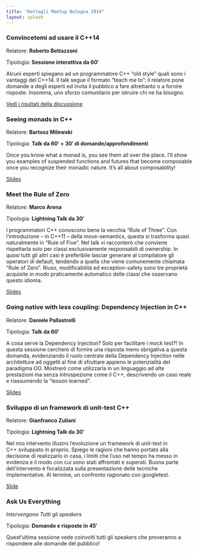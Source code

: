 ```yaml
---
title: "Dettagli Meetup Bologna 2014"
layout: splash
---
```


### Convincetemi ad usare il C++14

Relatore: **Roberto Bettazzoni**

Tipologia: **Sessione interattiva da 60′**

Alcuni esperti spiegano ad un programmatore C++ “old style” quali sono i vantaggi del C++14. Il talk segue il formato “teach me to”: il relatore pone domande a degli esperti ed invita il pubblico a fare altrettanto o a fornire risposte. Insomma, uno sforzo comunitario per istruire chi ne ha bisogno.

[Vedi i risultati della discussione](https://docs.google.com/document/d/1EGEHJblESsqhw_aMF42rBLG7PdTtZCwj0UOtfnAlkg4/edit?usp=sharing)

### Seeing monads in C++

Relatore: **Bartosz Milewski**

Tipologia: **Talk da 60′ + 30′ di domande/approfondimenti**

Once you know what a monad is, you see them all over the place. I’ll show you examples of suspended functions and futures that become composable once you recognize their monadic nature. It’s all about composability!

[Slides](https://italiancpp.github.io/wp-statico/www.italiancpp.org/wp-content/uploads/2014/11/Seeing-Monads-in-C++-Bartosz-Milewski.pdf)
 
### Meet the Rule of Zero

Relatore: **Marco Arena**

Tipologia: **Lightning Talk da 30′**

I programmatori C++ conoscono bene la vecchia “Rule of Three”. Con l’introduzione – in C++11 – della move-semantics, questa si trasforma quasi naturalmente in “Rule of Five”. Nel talk vi racconterò che conviene rispettarla solo per classi esclusivamente responsabili di ownership. In _quasi_ tutti gli altri casi è preferibile lasciar generare al compilatore gli operatori di default, tendendo a quella che viene comunemente chiamata “Rule of Zero”. Riuso, modificabilità ed exception-safety sono tre proprietà acquisite in modo praticamente automatico delle classi che osservano questo idioma.

[Slides](https://italiancpp.github.io/wp-statico/www.italiancpp.org/wp-content/uploads/2014/11/Meet-the-Rule-of-Zero-Marco-Arena.pptx)

### Going native with less coupling: Dependency Injection in C++

Relatore: **Daniele Pallastrelli**

Tipologia: **Talk da 60′**

A cosa serve la Dependency Injection? Solo per facilitare i mock test?! In questa sessione cercherò di fornire una risposta meno sbrigativa a questa domanda, evidenziando il ruolo centrale della Dependency Injection nelle architetture ad oggetti al fine di sfruttare appieno le potenzialità del paradigma OO. Mostrerò come utilizzarla in un linguaggio ad alte prestazioni ma senza introspezione come il C++, descrivendo un caso reale e riassumendo la “lesson learned”.

[Slides](https://italiancpp.github.io/wp-statico/www.italiancpp.org/wp-content/uploads/2014/11/Going-native-with-less-coupling-Daniele-Pallastrelli.pdf)

### Sviluppo di un framework di unit-test C++

Relatore: **Gianfranco Zuliani**

Tipologia: **Lightning Talk da 30′**

Nel mio intervento illustro l’evoluzione un framework di unit-test in C++ sviluppato in proprio. Spiego le ragioni che hanno portato alla decisione di realizzarlo in casa, i limiti che l’uso nel tempo ha messo in evidenza e il modo con cui sono stati affrontati e superati. Buona parte dell’intervento è focalizzata sulla presentazione delle tecniche implementative. Al termine, un confronto ragionato con googletest.

[Slide](https://italiancpp.github.io/wp-statico/www.italiancpp.org/wp-content/uploads/2014/11/Gut-Gianfranco-Zuliani.pdf)

### Ask Us Everything

*Intervengono Tutti gli speakers*

Tipologia: **Domande e risposte in 45′**

Quest’ultima sessione vede coinvolti tutti gli speakers che proveranno a rispondere alle domande del pubblico!